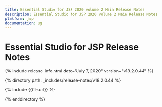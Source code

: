 ```yaml
---
title: Essential Studio for JSP 2020 volume 2 Main Release Notes  
description: Essential Studio for JSP 2020 volume 2 Main Release Notes  
platform: jsp
documentation: ug
---
```


# Essential Studio for JSP  Release Notes  

{% include release-info.html date="July 7, 2020"  version="v18.2.0.44" %} 


{% directory path: _includes/release-notes/v18.2.0.44 %}

{% include {{file.url}} %}

{% enddirectory %}